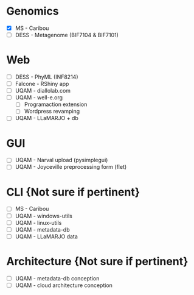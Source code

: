 # Genomics

* [x] MS - Caribou
* [ ] DESS - Metagenome (BIF7104 & BIF7101)

# Web
* [ ] DESS - PhyML (INF8214)
* [ ] Falcone - RShiny app
* [ ] UQAM - diallolab.com
* [ ] UQAM - well-e.org
    * [ ] Programaction extension
    * [ ] Wordpress revamping
* [ ] UQAM - LLaMARJO + db

# GUI
* [ ] UQAM - Narval upload (pysimplegui)
* [ ] UQAM - Joyceville preprocessing form (flet)

# CLI {Not sure if pertinent}
* [ ] MS - Caribou
* [ ] UQAM - windows-utils
* [ ] UQAM - linux-utils
* [ ] UQAM - metadata-db
* [ ] UQAM - LLaMARJO data

# Architecture {Not sure if pertinent}
* [ ] UQAM - metadata-db conception
* [ ] UQAM - cloud architecture conception